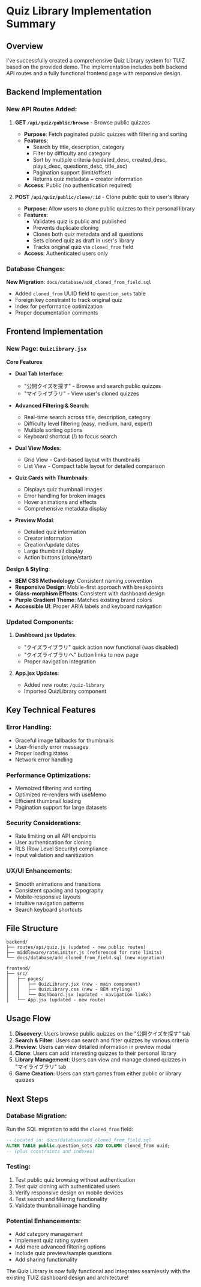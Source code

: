 # Quiz Library Implementation Summary

## Overview
I've successfully created a comprehensive Quiz Library system for TUIZ based on the provided demo. The implementation includes both backend API routes and a fully functional frontend page with responsive design.

## Backend Implementation

### New API Routes Added:

1. **GET `/api/quiz/public/browse`** - Browse public quizzes
   - **Purpose**: Fetch paginated public quizzes with filtering and sorting
   - **Features**:
     - Search by title, description, category
     - Filter by difficulty and category  
     - Sort by multiple criteria (updated_desc, created_desc, plays_desc, questions_desc, title_asc)
     - Pagination support (limit/offset)
     - Returns quiz metadata + creator information
   - **Access**: Public (no authentication required)

2. **POST `/api/quiz/public/clone/:id`** - Clone public quiz to user's library
   - **Purpose**: Allow users to clone public quizzes to their personal library
   - **Features**:
     - Validates quiz is public and published
     - Prevents duplicate cloning
     - Clones both quiz metadata and all questions
     - Sets cloned quiz as draft in user's library
     - Tracks original quiz via `cloned_from` field
   - **Access**: Authenticated users only

### Database Changes:

**New Migration**: `docs/database/add_cloned_from_field.sql`
- Added `cloned_from` UUID field to `question_sets` table
- Foreign key constraint to track original quiz
- Index for performance optimization
- Proper documentation comments

## Frontend Implementation

### New Page: `QuizLibrary.jsx`

**Core Features**:
- **Dual Tab Interface**:
  - "公開クイズを探す" - Browse and search public quizzes
  - "マイライブラリ" - View user's cloned quizzes
  
- **Advanced Filtering & Search**:
  - Real-time search across title, description, category
  - Difficulty level filtering (easy, medium, hard, expert)
  - Multiple sorting options
  - Keyboard shortcut (/) to focus search
  
- **Dual View Modes**:
  - Grid View - Card-based layout with thumbnails
  - List View - Compact table layout for detailed comparison
  
- **Quiz Cards with Thumbnails**:
  - Displays quiz thumbnail images
  - Error handling for broken images
  - Hover animations and effects
  - Comprehensive metadata display
  
- **Preview Modal**:
  - Detailed quiz information
  - Creator information
  - Creation/update dates
  - Large thumbnail display
  - Action buttons (clone/start)

**Design & Styling**:
- **BEM CSS Methodology**: Consistent naming convention
- **Responsive Design**: Mobile-first approach with breakpoints
- **Glass-morphism Effects**: Consistent with dashboard design
- **Purple Gradient Theme**: Matches existing brand colors
- **Accessible UI**: Proper ARIA labels and keyboard navigation

### Updated Components:

1. **Dashboard.jsx Updates**:
   - "クイズライブラリ" quick action now functional (was disabled)
   - "クイズライブラリへ" button links to new page
   - Proper navigation integration

2. **App.jsx Updates**:
   - Added new route: `/quiz-library`
   - Imported QuizLibrary component

## Key Technical Features

### Error Handling:
- Graceful image fallbacks for thumbnails
- User-friendly error messages
- Proper loading states
- Network error handling

### Performance Optimizations:
- Memoized filtering and sorting
- Optimized re-renders with useMemo
- Efficient thumbnail loading
- Pagination support for large datasets

### Security Considerations:
- Rate limiting on all API endpoints
- User authentication for cloning
- RLS (Row Level Security) compliance
- Input validation and sanitization

### UX/UI Enhancements:
- Smooth animations and transitions
- Consistent spacing and typography
- Mobile-responsive layouts
- Intuitive navigation patterns
- Search keyboard shortcuts

## File Structure

```
backend/
├── routes/api/quiz.js (updated - new public routes)
├── middleware/rateLimiter.js (referenced for rate limits)
└── docs/database/add_cloned_from_field.sql (new migration)

frontend/
├── src/
│   ├── pages/
│   │   ├── QuizLibrary.jsx (new - main component)
│   │   ├── QuizLibrary.css (new - BEM styling)
│   │   └── Dashboard.jsx (updated - navigation links)
│   └── App.jsx (updated - new route)
```

## Usage Flow

1. **Discovery**: Users browse public quizzes on the "公開クイズを探す" tab
2. **Search & Filter**: Users can search and filter quizzes by various criteria
3. **Preview**: Users can view detailed information in preview modal
4. **Clone**: Users can add interesting quizzes to their personal library
5. **Library Management**: Users can view and manage cloned quizzes in "マイライブラリ" tab
6. **Game Creation**: Users can start games from either public or library quizzes

## Next Steps

### Database Migration:
Run the SQL migration to add the `cloned_from` field:
```sql
-- Located in: docs/database/add_cloned_from_field.sql
ALTER TABLE public.question_sets ADD COLUMN cloned_from uuid;
-- (plus constraints and indexes)
```

### Testing:
1. Test public quiz browsing without authentication
2. Test quiz cloning with authenticated users
3. Verify responsive design on mobile devices
4. Test search and filtering functionality
5. Validate thumbnail image handling

### Potential Enhancements:
- Add category management
- Implement quiz rating system
- Add more advanced filtering options
- Include quiz preview/sample questions
- Add sharing functionality

The Quiz Library is now fully functional and integrates seamlessly with the existing TUIZ dashboard design and architecture!
